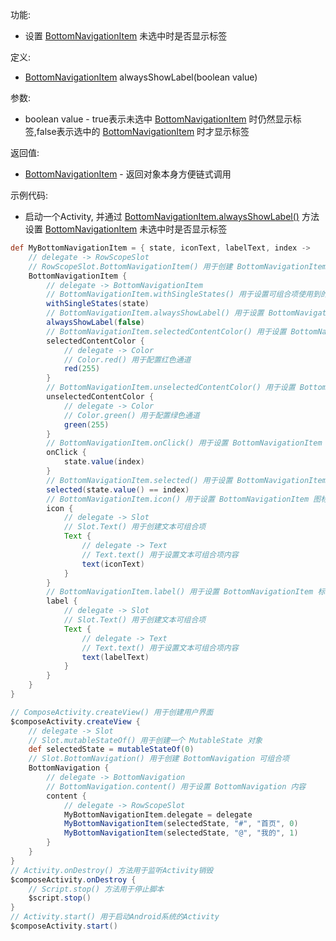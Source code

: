 功能:

+ 设置 [BottomNavigationItem](/API/UI/Compose/Widget/BottomNavigationItem/README.md) 未选中时是否显示标签

定义:

+ [BottomNavigationItem](/API/UI/Compose/Widget/BottomNavigationItem/README.md) alwaysShowLabel(boolean
  value)

参数:

+ boolean value - true表示未选中 [BottomNavigationItem](/API/UI/Compose/Widget/BottomNavigationItem/README.md)
  时仍然显示标签,false表示选中的 [BottomNavigationItem](/API/UI/Compose/Widget/BottomNavigationItem/README.md) 时才显示标签

返回值:

+ [BottomNavigationItem](/API/UI/Compose/Widget/BottomNavigationItem/README.md) - 返回对象本身方便链式调用

示例代码:

+ 启动一个Activity,
  并通过 [BottomNavigationItem.alwaysShowLabel()](/API/UI/Compose/Widget/BottomNavigationItem/README.md?id=alwaysShowLabel)
  方法设置 [BottomNavigationItem](/API/UI/Compose/Widget/BottomNavigationItem/README.md) 未选中时是否显示标签

```groovy
def MyBottomNavigationItem = { state, iconText, labelText, index ->
    // delegate -> RowScopeSlot
    // RowScopeSlot.BottomNavigationItem() 用于创建 BottomNavigationItem
    BottomNavigationItem {
        // delegate -> BottomNavigationItem
        // BottomNavigationItem.withSingleStates() 用于设置可组合项使用到的所有 SingleState
        withSingleStates(state)
        // BottomNavigationItem.alwaysShowLabel() 用于设置 BottomNavigationItem 未选中时是否显示标签
        alwaysShowLabel(false)
        // BottomNavigationItem.selectedContentColor() 用于设置 BottomNavigationItem 被选中时的颜色
        selectedContentColor {
            // delegate -> Color
            // Color.red() 用于配置红色通道
            red(255)
        }
        // BottomNavigationItem.unselectedContentColor() 用于设置 BottomNavigationItem 未被选中时的颜色
        unselectedContentColor {
            // delegate -> Color
            // Color.green() 用于配置绿色通道
            green(255)
        }
        // BottomNavigationItem.onClick() 用于设置 BottomNavigationItem 点击监听事件
        onClick {
            state.value(index)
        }
        // BottomNavigationItem.selected() 用于设置 BottomNavigationItem 是否被选中
        selected(state.value() == index)
        // BottomNavigationItem.icon() 用于设置 BottomNavigationItem 图标
        icon {
            // delegate -> Slot
            // Slot.Text() 用于创建文本可组合项
            Text {
                // delegate -> Text
                // Text.text() 用于设置文本可组合项内容
                text(iconText)
            }
        }
        // BottomNavigationItem.label() 用于设置 BottomNavigationItem 标签
        label {
            // delegate -> Slot
            // Slot.Text() 用于创建文本可组合项
            Text {
                // delegate -> Text
                // Text.text() 用于设置文本可组合项内容
                text(labelText)
            }
        }
    }
}

// ComposeActivity.createView() 用于创建用户界面
$composeActivity.createView {
    // delegate -> Slot
    // Slot.mutableStateOf() 用于创建一个 MutableState 对象
    def selectedState = mutableStateOf(0)
    // Slot.BottomNavigation() 用于创建 BottomNavigation 可组合项
    BottomNavigation {
        // delegate -> BottomNavigation
        // BottomNavigation.content() 用于设置 BottomNavigation 内容
        content {
            // delegate -> RowScopeSlot
            MyBottomNavigationItem.delegate = delegate
            MyBottomNavigationItem(selectedState, "#", "首页", 0)
            MyBottomNavigationItem(selectedState, "@", "我的", 1)
        }
    }
}
// Activity.onDestroy() 方法用于监听Activity销毁
$composeActivity.onDestroy {
    // Script.stop() 方法用于停止脚本
    $script.stop()
}
// Activity.start() 用于启动Android系统的Activity
$composeActivity.start()
```